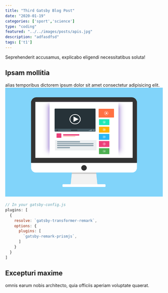 ```yaml
---
title: "Third Gatsby Blog Post"
date: "2020-01-19"
categories: ['sport','science']
type: "coding"
featured: "../../images/posts/apis.jpg"
description: "adfasdfsd"
tags: ['t1']
---
```

Seprehenderit accusamus, explicabo eligendi necessitatibus soluta!

## Ipsam mollitia

alias temporibus dictorem ipsum dolor sit amet consectetur adipisicing elit.
![gatsby tutorial](../../images/gatsby-tutorial.png)

```javascript
// In your gatsby-config.js
plugins: [
  {
    resolve: `gatsby-transformer-remark`,
    options: {
      plugins: [
        `gatsby-remark-prismjs`,
      ]
    }
  }
]
```

## Excepturi maxime

omnis earum nobis architecto, quia officiis aperiam voluptate quaerat.